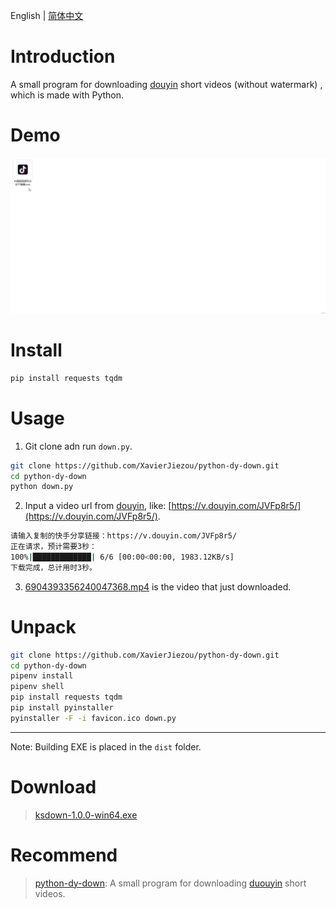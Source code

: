 English | [简体中文](/README.zh.md)
# Introduction
A small program for downloading [douyin](https://www.douyin.com/) short videos (without watermark) , which is made with Python.
# Demo
![demo.gif](/demo.gif)
# Install
```bash
pip install requests tqdm
```
# Usage
1. Git clone adn run `down.py`.
```bash
git clone https://github.com/XavierJiezou/python-dy-down.git
cd python-dy-down
python down.py
```
2. Input a video url from [douyin](https://www.douyin.com/), like: [https://v.douyin.com/JVFp8r5/](https://v.douyin.com/JVFp8r5/).
```bash
请输入复制的快手分享链接：https://v.douyin.com/JVFp8r5/
正在请求，预计需要3秒：
100%|█████████████| 6/6 [00:00<00:00, 1983.12KB/s]
下载完成，总计用时3秒。
```
3. [6904393356240047368.mp4](6904393356240047368.mp4) is the video that just downloaded.
# Unpack
```bash
git clone https://github.com/XavierJiezou/python-dy-down.git
cd python-dy-down
pipenv install
pipenv shell
pip install requests tqdm
pip install pyinstaller
pyinstaller -F -i favicon.ico down.py
```
---
Note: Building EXE is placed in the `dist` folder.
# Download
> [ksdown-1.0.0-win64.exe](https://github.com/XavierJiezou/python-ks-down/releases/download/1.0.0/ksdown-1.0.0-win64.exe)
# Recommend
> [python-dy-down](https://github.com/XavierJiezou/python-ks-down): A small program for downloading [duouyin](https://www.douyin.com/) short videos.
